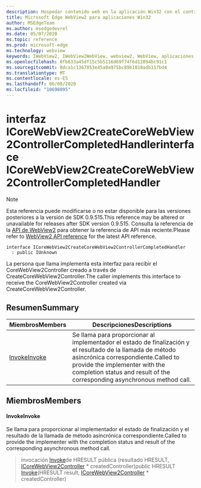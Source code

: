 ```yaml
---
description: Hospedar contenido web en la aplicación Win32 con el control Microsoft Edge WebView2
title: Microsoft Edge WebView2 para aplicaciones Win32
author: MSEdgeTeam
ms.author: msedgedevrel
ms.date: 05/07/2020
ms.topic: reference
ms.prod: microsoft-edge
ms.technology: webview
keywords: IWebView2, IWebView2WebView, webview2, WebView, aplicaciones Win32, Win32, Edge, ICoreWebView2, ICoreWebView2Controller, control de explorador, HTML Edge
ms.openlocfilehash: 0fb633a45df15c5b5116d69f74f6d12894bc91c1
ms.sourcegitcommit: 8dca1c1367853e45a0a975bc89b1818adb117bd4
ms.translationtype: MT
ms.contentlocale: es-ES
ms.lasthandoff: 06/08/2020
ms.locfileid: "10698095"
---
```

# <span data-ttu-id="a447b-104">interfaz ICoreWebView2CreateCoreWebView2ControllerCompletedHandler</span><span class="sxs-lookup"><span data-stu-id="a447b-104">interface ICoreWebView2CreateCoreWebView2ControllerCompletedHandler</span></span> 

> [!NOTE]
> <span data-ttu-id="a447b-105">Esta referencia puede modificarse o no estar disponible para las versiones posteriores a la versión de SDK 0.9.515.</span><span class="sxs-lookup"><span data-stu-id="a447b-105">This reference may be altered or unavailable for releases after SDK version 0.9.515.</span></span> <span data-ttu-id="a447b-106">Consulta la referencia de la [API de WebView2](../../../webview2-api-reference.md) para obtener la referencia de API más reciente.</span><span class="sxs-lookup"><span data-stu-id="a447b-106">Please refer to [WebView2 API reference](../../../webview2-api-reference.md) for the latest API reference.</span></span>

```
interface ICoreWebView2CreateCoreWebView2ControllerCompletedHandler
  : public IUnknown
```

<span data-ttu-id="a447b-107">La persona que llama implementa esta interfaz para recibir el CoreWebView2Controller creado a través de CreateCoreWebView2Controller.</span><span class="sxs-lookup"><span data-stu-id="a447b-107">The caller implements this interface to receive the CoreWebView2Controller created via CreateCoreWebView2Controller.</span></span>

## <span data-ttu-id="a447b-108">Resumen</span><span class="sxs-lookup"><span data-stu-id="a447b-108">Summary</span></span>

 <span data-ttu-id="a447b-109">Miembros</span><span class="sxs-lookup"><span data-stu-id="a447b-109">Members</span></span>                        | <span data-ttu-id="a447b-110">Descripciones</span><span class="sxs-lookup"><span data-stu-id="a447b-110">Descriptions</span></span>
--------------------------------|---------------------------------------------
[<span data-ttu-id="a447b-111">Invoke</span><span class="sxs-lookup"><span data-stu-id="a447b-111">Invoke</span></span>](#invoke) | <span data-ttu-id="a447b-112">Se llama para proporcionar al implementador el estado de finalización y el resultado de la llamada de método asincrónica correspondiente.</span><span class="sxs-lookup"><span data-stu-id="a447b-112">Called to provide the implementer with the completion status and result of the corresponding asynchronous method call.</span></span>

## <span data-ttu-id="a447b-113">Miembros</span><span class="sxs-lookup"><span data-stu-id="a447b-113">Members</span></span>

#### <span data-ttu-id="a447b-114">Invoke</span><span class="sxs-lookup"><span data-stu-id="a447b-114">Invoke</span></span> 

<span data-ttu-id="a447b-115">Se llama para proporcionar al implementador el estado de finalización y el resultado de la llamada de método asincrónica correspondiente.</span><span class="sxs-lookup"><span data-stu-id="a447b-115">Called to provide the implementer with the completion status and result of the corresponding asynchronous method call.</span></span>

> <span data-ttu-id="a447b-116">invocación [Invoke](#invoke)de HRESULT pública (resultado HRESULT, [ICoreWebView2Controller](icorewebview2controller.md) \* createdController)</span><span class="sxs-lookup"><span data-stu-id="a447b-116">public HRESULT [Invoke](#invoke)(HRESULT result, [ICoreWebView2Controller](icorewebview2controller.md) \* createdController)</span></span>

